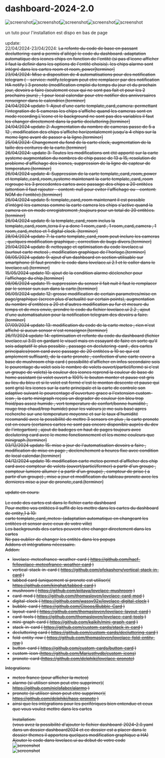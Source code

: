 # dashboard-2024-2.0 <br>
![screenshot](https://github.com/RomainRou/dashboard-2024-2.0/blob/main/screenshot1.jpg)![screenshot](https://github.com/RomainRou/dashboard-2024-2.0/blob/main/popup1.png)![screenshot](https://github.com/RomainRou/dashboard-2024-2.0/blob/main/popup2.png)![screenshot](https://github.com/RomainRou/dashboard-2024-2.0/blob/main/popup3.png)![screenshot](https://github.com/RomainRou/dashboard-2024-2.0/blob/main/popup4.png)<br><br>
un tuto pour l'installation est dispo en bas de page<br>
<br>
update:<br>
22/04/2024-23/04/2024: <s>La refonte du code de base en passant decluttering-card a permis d'allégé le code du dashboard. adaptation automatique des icones chips en fonction de l'entité (si pas d'icone afficher il faut la definir dans les options de l'entité choisis). les chips alarmo sont intégré dans les cartes room et room_power[terminer]<br>
23/04/2024: Mise a disposition de 4 automatisations pour des notification telegram ( - service: notify.telegram peut etre remplacer par des notification HA notify ) 3 pronote (modification emploi du temps du jour et du prochain jour, devoirs a faire (seulement ceux qui ne sont pas fait et pour les 2 prochains jours) , 1 pour local calendar pour etre notifier des anniversaires renseigner dans le calendrier.[terminer]<br>
24/04/2024 update 1: Ajout d'une carte  template_card_camera: permettant l'integration de 5 cameras les chips s'affiche quand les cameras sont en mode recording.L'icone et le background ne sont pas des variables il faut les changer directement dans la partie decluttering.[terminer]<br>
24/04/2024 update 2: <s>Augmentation du nombre de cameras passe de 5 a 12 , modification des chips s'affiche horizontalement jusqu'a 4 chips sur la meme ligne avant de passer a la ligne.[terminer]<br>
25/04/2024: Changement du fond de la carte clock, augmentation de la taille des ecritures de la carte.[terminer]<br>
26/04/2024: update 3: Toutes les modifications ont été apporté sur la carte systeme augmentation du nombres de chip passe de 13 a 15, resolution de probleme d'affichage des icones, suppression de la ligne de capteur de temperature.[terminer]<br>
26/04/2024 update 4: Suppression de la carte template_card_room_power et template_card_room_systeme maintenant la carte template_card_room regroupe les 3 precedentes cartes avec passage des chips a 20 entitées (attention il faut rajouter - content: null pour eviter l'affichage ou - content: NOM de l'entitée).[terminer]<br>
26/04/2024 update 5: template_card_room maintenant il est possible d'intégré les cameras comme la carte camera les chips s'active quand la camera en en mode enregistrement ,toujours pour un total de 20 entitées.[terminer]<br>
26/04/2024 update 6: la template_card_room inclus la template_card_room_terra il y a donc 1 room_card , 1 room_card_camera , 1 room_card_meteo et 1 digital clock. [terminer]<br>
28/04/2024 update 7: la carte template_card_room peut inclure les cameras , quelques modification graphique , correction de bugs divers.[terminer]<br>
29/04/2024 update 8: nettoyage et optimisation du code lovelace.ui (surtout carte meteo) , modification graphique de l'horloge.[terminer]<br>
08/05/2024 update 9: ajout d'un dashboard en section utilisable sur smartphone (il faut prendre le code dans lovelace.ui 2.1 et le coller dans le lovelace.ui).[terminer]<br>
15/05/2024 update 10: ajout de la condition alarme déclencher pour l'affichage du chip.[terminer]<br>
08/06/2024 update 11: suppression du sensor il fait nuit il faut le remplacer par le sensor sun.sun dans la carte.[terminer]<br>
06/09/2024 update 12: grosse modification de certain parametres/mise en page/graphique (screen plus d'actualité sur certain points), augmentation du nombre d'entitées a 20 et d'autres modification au fur et mesure du temps et de mes envie, prendre le code du fichier lovelace.ui 2.2 , ajout d'une automatisatuion pour la notification telegram des devoirs a faire.[terminer]<br>
07/09/2024 update 13: modification du code de la carte meteo , rien n'est affiché si aucun sensor n'est renseigner.[terminer]<br>
26/11/2024 update 14: optimisation et refonte du code du dashboard (fichier lovelace.ui 3.0) en gardant le visuel mais en essayant de faire en sorte qu'il sois adaptatif le plus possible , passage en declutering-card , des cartes principales(room card avec passage de 20 entitées a 10 se qui est amplement suffisant), de la carte pronote , confection d'une carte cover a base de mushroom chip card ( possibilité d'afficher en infos secondaire sois le pourentage du volet sois le nombre de volets ouvert/partiel/fermé si c'est un groupe de volets) la couleur des icones reprend la couleur de base de home assistant (si volet ouvert a 100% le bouton monter et pause est gris au lieu du bleu et si le volet est fermé c'est le monton descente et pause qui sont gris) les icones sur la carte principale et la carte de controle son adaptive suivant le pourcentage d'ouverture grace a l'extension custom-icon , la carte minigraph reçois un degrader de couleur (en bleu trop froid/pas assez humide , vert temperature de confort/bonne humidité , rouge trop chaud/trop humide) pour les valeurs je me suis basé apres recherche sur une temperature moyenne et sur le taux d'humidité recomandé avec la possibilité de mettre 3 sensors en plus , la carte pronote est en cours (certaines cartes ne sont pas encore disponible auprès du dev de l'integartion) , ajout de badeges en haut de pages toujours avec declutering card avec le meme fonctionnement et les meme couleurs que minigraph.[terminer]<br>
03/12/2024 update 15: mise a jour de l'automatisation devoirs a faire , modification de mise en page , declenchement a heures fixe avec condition de local calendar.[terminer]<br></s>
04/12/2024 update 16: modification carte meteo permet d'afficher des chip card avec compteur de volets (ouvert/partiel/fermer) a partir d'un groupe , compteur lumiere allumer ( a partir d'un groupe) , compteur de prise ( a partir d'un groupe) , mise a jour et modification du tableau pronote avec les dernieres mise a jour de pronote_card.[terminer]<br><br>
update en cours:<br>
<br>
Le code des cartes est dans le fichier carte dashboard<br>
Pour mettre vos entitées il suffit de les mettre dans les cartes du dashboard de entity_1 à 10:<br>
carte template_card_meteo: (adaptation automatique en changeant les entitées et sensor avec ceux de votre ville)<br>
Les backgrounds des cartes peuvent etre changer directement dans les cartes<br>
Ne pas oublier de changer les entités dans les popups <br>
Addons et intégrations nécessaire.<br>
Addon: 
  - lovelace-meteofrance-weather-card ( https://github.com/hacf-fr/lovelace-meteofrance-weather-card )
  - vertical-stack-in-card ( https://github.com/ofekashery/vertical-stack-in-card )
  - tabbed card (uniquement si pronote est utiliser)( https://github.com/kinghat/tabbed-card )
  - mushroom ( https://github.com/piitaya/lovelace-mushroom )
  - card-mod ( https://github.com/thomasloven/lovelace-card-mod )
  - digital-clock ( https://github.com/wassy92x/lovelace-digital-clock )
  - bubble-card ( https://github.com/Clooos/Bubble-Card )
  - layout-card ( https://github.com/thomasloven/lovelace-layout-card )
  - card-tools ( https://github.com/thomasloven/lovelace-card-tools )
  - mini-graph-card ( https://github.com/kalkih/mini-graph-card )
  - stack-in-card ( https://github.com/custom-cards/stack-in-card )
  - decluttering card ( https://github.com/custom-cards/decluttering-card )
  - fold-entity-row ( https://github.com/thomasloven/lovelace-fold-entity-row )
  - button-card ( https://github.com/custom-cards/button-card )
  - custom-icon (https://github.com/Mariusthvdb/custom-icons)
  - pronote-card (https://github.com/delphiki/lovelace-pronote)


Integrations:
  - meteo france (pour afficher la meteo)
  - alarmo (si utiliser sinon peut etre supprimer)( https://github.com/nielsfaber/alarmo )
  - pronote (si utiliser sinon peut etre supprimer)( https://github.com/delphiki/hass-pronote )
  - ainsi que les intégrations pour les perifériques bien entendue et ceux que vous voulez mettre dans les cartes<br><br>
Installation:<br>
(vous avez la possibilité d'ajouter le fichier dashboard-2024-2.0.yaml dans un dossier dashboard2024 et ce dossier est a placer dans le dossier themes il apportera quelques modification graphique a HA)<br>
Ajouter le code dans lovelace.ui au debut de votre code<br>
![screenshot](https://github.com/RomainRou/dashboard-2024-2.0/blob/main/lovelace_1.png)<br>
![screenshot](https://github.com/RomainRou/dashboard-2024-2.0/blob/main/lovelace_2.png)<br>
